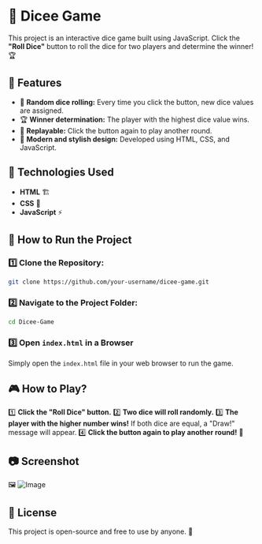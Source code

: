 # 🎲 Dicee Game

This project is an interactive dice game built using JavaScript. Click the **"Roll Dice"** button to roll the dice for two players and determine the winner! 🏆

## 📌 Features
- 🎲 **Random dice rolling:** Every time you click the button, new dice values are assigned.
- 🏆 **Winner determination:** The player with the highest dice value wins.
- 🔄 **Replayable:** Click the button again to play another round.
- 🎨 **Modern and stylish design:** Developed using HTML, CSS, and JavaScript.

## 🚀 Technologies Used
- **HTML** 🏗️
- **CSS** 🎨
- **JavaScript** ⚡

## 📂 How to Run the Project
### 1️⃣ Clone the Repository:
```bash
git clone https://github.com/your-username/dicee-game.git
```
### 2️⃣ Navigate to the Project Folder:
```bash
cd Dicee-Game
```
### 3️⃣ Open `index.html` in a Browser
Simply open the `index.html` file in your web browser to run the game.

## 🎮 How to Play?
1️⃣ **Click the "Roll Dice" button.**
2️⃣ **Two dice will roll randomly.**
3️⃣ **The player with the higher number wins!** If both dice are equal, a "Draw!" message will appear.
4️⃣ **Click the button again to play another round!** 🔄

## 📷 Screenshot
🖼️ ![Image](https://github.com/user-attachments/assets/2b3e4a01-2a5e-4c49-bd66-d04deeb057b6)

## 📜 License
This project is open-source and free to use by anyone. 🎲

 


